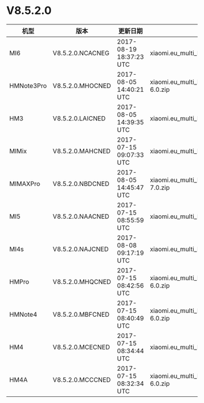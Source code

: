 # V8.5.2.0
| 机型 | 版本 | 更新日期 | 文件名 | 大小 | 下载链接 |
| ---- | ---- | ---- | ---- | ---- | ---- |
| MI6 | V8.5.2.0.NCACNEG | 2017-08-19 18:37:23 UTC | xiaomi.eu_multi_MI6_V8.5.2.0.NCACNEG_v8-7.1.zip | 1.2 GB | [SourceForge](https://sourceforge.net/projects/xiaomi-eu-multilang-miui-roms/files/xiaomi.eu/MIUI-STABLE-RELEASES/MIUIv8.5/xiaomi.eu_multi_MI6_V8.5.2.0.NCACNEG_v8-7.1.zip/download) |
| HMNote3Pro | V8.5.2.0.MHOCNED | 2017-08-05 14:40:21 UTC | xiaomi.eu_multi_HMNote3Pro_V8.5.2.0.MHOCNED_v8-6.0.zip | 940.1 MB | [SourceForge](https://sourceforge.net/projects/xiaomi-eu-multilang-miui-roms/files/xiaomi.eu/MIUI-STABLE-RELEASES/MIUIv8.5/xiaomi.eu_multi_HMNote3Pro_V8.5.2.0.MHOCNED_v8-6.0.zip/download) |
| HM3 | V8.5.2.0.LAICNED | 2017-08-05 14:39:35 UTC | xiaomi.eu_multi_HM3_V8.5.2.0.LAICNED_v8-5.1.zip | 756.4 MB | [SourceForge](https://sourceforge.net/projects/xiaomi-eu-multilang-miui-roms/files/xiaomi.eu/MIUI-STABLE-RELEASES/MIUIv8.5/xiaomi.eu_multi_HM3_V8.5.2.0.LAICNED_v8-5.1.zip/download) |
| MIMix | V8.5.2.0.MAHCNED | 2017-07-15 09:07:33 UTC | xiaomi.eu_multi_MIMix_V8.5.2.0.MAHCNED_v8-6.0.zip | 1.0 GB | [SourceForge](https://sourceforge.net/projects/xiaomi-eu-multilang-miui-roms/files/xiaomi.eu/MIUI-STABLE-RELEASES/MIUIv8.5/xiaomi.eu_multi_MIMix_V8.5.2.0.MAHCNED_v8-6.0.zip/download) |
| MIMAXPro | V8.5.2.0.NBDCNED | 2017-08-05 14:45:47 UTC | xiaomi.eu_multi_MIMAXPro_V8.5.2.0.NBDCNED_v8-7.0.zip | 989.1 MB | [SourceForge](https://sourceforge.net/projects/xiaomi-eu-multilang-miui-roms/files/xiaomi.eu/MIUI-STABLE-RELEASES/MIUIv8.5/xiaomi.eu_multi_MIMAXPro_V8.5.2.0.NBDCNED_v8-7.0.zip/download) |
| MI5 | V8.5.2.0.NAACNED | 2017-07-15 08:55:59 UTC | xiaomi.eu_multi_MI5_V8.5.2.0.NAACNED_v8-7.0.zip | 1.1 GB | [SourceForge](https://sourceforge.net/projects/xiaomi-eu-multilang-miui-roms/files/xiaomi.eu/MIUI-STABLE-RELEASES/MIUIv8.5/xiaomi.eu_multi_MI5_V8.5.2.0.NAACNED_v8-7.0.zip/download) |
| MI4s | V8.5.2.0.NAJCNED | 2017-08-08 09:17:19 UTC | xiaomi.eu_multi_MI4s_V8.5.2.0.NAJCNED_v8-7.0.zip | 968.4 MB | [SourceForge](https://sourceforge.net/projects/xiaomi-eu-multilang-miui-roms/files/xiaomi.eu/MIUI-STABLE-RELEASES/MIUIv8.5/xiaomi.eu_multi_MI4s_V8.5.2.0.NAJCNED_v8-7.0.zip/download) |
| HMPro | V8.5.2.0.MHQCNED | 2017-07-15 08:42:56 UTC | xiaomi.eu_multi_HMPro_V8.5.2.0.MHQCNED_v8-6.0.zip | 949.0 MB | [SourceForge](https://sourceforge.net/projects/xiaomi-eu-multilang-miui-roms/files/xiaomi.eu/MIUI-STABLE-RELEASES/MIUIv8.5/xiaomi.eu_multi_HMPro_V8.5.2.0.MHQCNED_v8-6.0.zip/download) |
| HMNote4 | V8.5.2.0.MBFCNED | 2017-07-15 08:40:49 UTC | xiaomi.eu_multi_HMNote4_V8.5.2.0.MBFCNED_v8-6.0.zip | 944.5 MB | [SourceForge](https://sourceforge.net/projects/xiaomi-eu-multilang-miui-roms/files/xiaomi.eu/MIUI-STABLE-RELEASES/MIUIv8.5/xiaomi.eu_multi_HMNote4_V8.5.2.0.MBFCNED_v8-6.0.zip/download) |
| HM4 | V8.5.2.0.MCECNED | 2017-07-15 08:34:44 UTC | xiaomi.eu_multi_HM4_V8.5.2.0.MCECNED_v8-6.0.zip | 978.9 MB | [SourceForge](https://sourceforge.net/projects/xiaomi-eu-multilang-miui-roms/files/xiaomi.eu/MIUI-STABLE-RELEASES/MIUIv8.5/xiaomi.eu_multi_HM4_V8.5.2.0.MCECNED_v8-6.0.zip/download) |
| HM4A | V8.5.2.0.MCCCNED | 2017-07-15 08:32:34 UTC | xiaomi.eu_multi_HM4A_V8.5.2.0.MCCCNED_v8-6.0.zip | 970.7 MB | [SourceForge](https://sourceforge.net/projects/xiaomi-eu-multilang-miui-roms/files/xiaomi.eu/MIUI-STABLE-RELEASES/MIUIv8.5/xiaomi.eu_multi_HM4A_V8.5.2.0.MCCCNED_v8-6.0.zip/download) |
